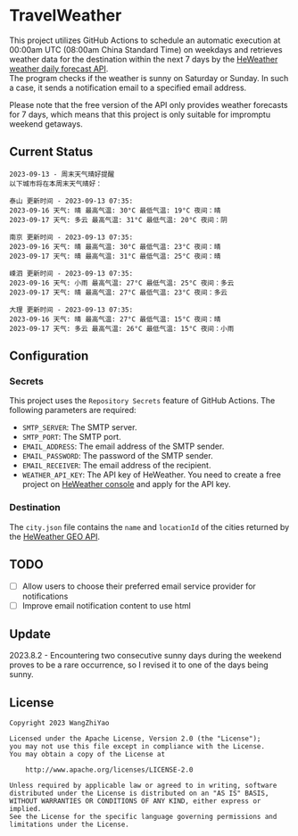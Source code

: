 # TravelWeather

This project utilizes GitHub Actions to schedule an automatic execution at 00:00am UTC (08:00am China Standard Time) on weekdays and retrieves weather data for the destination within the next 7 days by the [HeWeather weather daily forecast API](https://dev.qweather.com/docs/api/weather/weather-daily-forecast/).  
The program checks if the weather is sunny on Saturday or Sunday. In such a case, it sends a notification email to a specified email address.

Please note that the free version of the API only provides weather forecasts for 7 days, which means that this project is only suitable for impromptu weekend getaways.

## Current Status

```
2023-09-13 - 周末天气晴好提醒
以下城市将在本周末天气晴好：

泰山 更新时间 - 2023-09-13 07:35:
2023-09-16 天气: 晴 最高气温: 30°C 最低气温: 19°C 夜间：晴
2023-09-17 天气: 多云 最高气温: 31°C 最低气温: 20°C 夜间：阴

南京 更新时间 - 2023-09-13 07:35:
2023-09-16 天气: 晴 最高气温: 30°C 最低气温: 23°C 夜间：晴
2023-09-17 天气: 晴 最高气温: 31°C 最低气温: 25°C 夜间：晴

嵊泗 更新时间 - 2023-09-13 07:35:
2023-09-16 天气: 小雨 最高气温: 27°C 最低气温: 25°C 夜间：多云
2023-09-17 天气: 晴 最高气温: 27°C 最低气温: 23°C 夜间：多云

大理 更新时间 - 2023-09-13 07:35:
2023-09-16 天气: 晴 最高气温: 27°C 最低气温: 15°C 夜间：晴
2023-09-17 天气: 多云 最高气温: 26°C 最低气温: 15°C 夜间：小雨
```

## Configuration

### Secrets

This project uses the `Repository Secrets` feature of GitHub Actions. The following parameters are required:

- `SMTP_SERVER`: The SMTP server.
- `SMTP_PORT`: The SMTP port.
- `EMAIL_ADDRESS`: The email address of the SMTP sender.
- `EMAIL_PASSWORD`: The password of the SMTP sender.
- `EMAIL_RECEIVER`: The email address of the recipient.
- `WEATHER_API_KEY`: The API key of HeWeather. You need to create a free project
  on [HeWeather console](https://console.qweather.com/#/console) and apply for the API key.

### Destination

The `city.json` file contains the `name` and `locationId` of the cities returned by
the [HeWeather GEO API](https://dev.qweather.com/docs/api/geoapi/city-lookup/).

## TODO

- [ ] Allow users to choose their preferred email service provider for notifications
- [ ] Improve email notification content to use html

## Update

2023.8.2 - Encountering two consecutive sunny days during the weekend proves to be a rare occurrence, so I revised it to one of the days being sunny.

## License

    Copyright 2023 WangZhiYao
    
    Licensed under the Apache License, Version 2.0 (the "License");
    you may not use this file except in compliance with the License.
    You may obtain a copy of the License at
    
        http://www.apache.org/licenses/LICENSE-2.0
    
    Unless required by applicable law or agreed to in writing, software
    distributed under the License is distributed on an "AS IS" BASIS,
    WITHOUT WARRANTIES OR CONDITIONS OF ANY KIND, either express or implied.
    See the License for the specific language governing permissions and
    limitations under the License.
